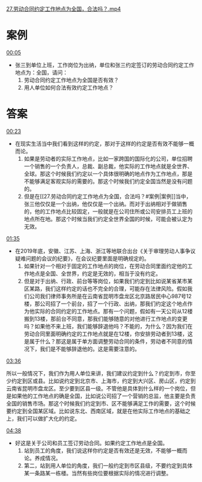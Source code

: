 [27.劳动合同约定工作地点为全国，合法吗？.mp4](file:///E:%5C法律实务%5CA314【游本春】【20小时200讲】劳动纠纷维权指南及企业风控管控宝典（200讲劳动合同签订法律风险防范与合规管理）%5C27.劳动合同约定工作地点为全国，合法吗？.mp4)
# 案例
[00:05](file:///E:%5C法律实务%5CA314【游本春】【20小时200讲】劳动纠纷维权指南及企业风控管控宝典（200讲劳动合同签订法律风险防范与合规管理）%5C27.劳动合同约定工作地点为全国，合法吗？.mp4#t=00:05)

- 张三到单位上班，工作岗位为出纳，单位和张三约定签订的劳动合同约定工作地点为：全国，请问：
	1. 劳动合同约定工作地点为全国是否有效？
	2. 用人单位如何合法有效约定工作地点？
# 答案
[00:23](file:///E:%5C法律实务%5CA314【游本春】【20小时200讲】劳动纠纷维权指南及企业风控管控宝典（200讲劳动合同签订法律风险防范与合规管理）%5C27.劳动合同约定工作地点为全国，合法吗？.mp4#t=00:23)

- 在现实生活当中我们看到这样的约定，那对于这样的约定是否有效不能够一概而论。
	1. 如果是劳动者的实际工作地点，比如一家跨国的国际化的公司，单位招聘一个销售的一个负责人，总裁、副总裁，他实际的工作地点就是全世界、全球。那这个时候我们约定以一个具体很明确的地点作为工作地点，那是不能够满足客观实际的需要的。那这个时候我们约定全国当然是没有问题的。
	2. 但是在[[27.劳动合同约定工作地点为全国，合法吗？#案例|案例]]当中，张三他仅仅是一个出纳，他仅仅是一个出纳。而对于出纳相对于做销售的，他的工作地点比较固定，一般就是在公司住所或公司安排员工上班的地点所在地。那这个时候当我们约定全世界全国的时候，可能会被认定为无效。

[01:35](file:///E:%5C法律实务%5CA314【游本春】【20小时200讲】劳动纠纷维权指南及企业风控管控宝典（200讲劳动合同签订法律风险防范与合规管理）%5C27.劳动合同约定工作地点为全国，合法吗？.mp4#t=01:35)

- 在2019年底，安徽、江苏、上海、浙江等地联合出台《关于审理劳动人事争议疑难问题的会议的纪要》，在会议纪要里面是明确规定的。
	1. 如果针对一个相对于固定的工作地点的岗位，在劳动合同里面约定他的工作地点是全国、全世界，约定是无效的，相当于没有约定。
	2. 但是对于出纳、行政、前台等等岗位，如果我们约定到比如说某省某市某区某路，我们这样约定的话也不完全的合理，可能存在法律风险。假如我们公司我们律师事务所是在云南省昆明市盘龙区北京路居民中心987号12楼，那公司招了一个前台，招了一个行政、出纳，那我们约定这个地点作为他实际的合同约定的工作地点。那有一个问题，假如有一天公司从12楼搬到13楼，那前台不同意，那我们能够随意的对他进行工作地点的变更吗？如果他不来上班，我们能够辞退他吗？不能的，为什么？因为我们在劳动合同里面明确约定的工作地点就是在12楼，你安排劳动者到13楼，这是属于什么？那这是属于单方面调整劳动合同的条件，劳动者不同意的情况下，我们是不能够辞退他的。这是需要注意的。

[03:36](file:///E:%5C法律实务%5CA314【游本春】【20小时200讲】劳动纠纷维权指南及企业风控管控宝典（200讲劳动合同签订法律风险防范与合规管理）%5C27.劳动合同约定工作地点为全国，合法吗？.mp4#t=03:36)

所以一般情况下，我们作为用人单位来讲，我们建议约定到什么？约定到市，你至少约定到区或县。比如说约定到北京市、上海市，约定到大兴区、房山区，约定到云南省昆明市盘龙区。至少要到区县一级。不管他是具体到什么样的一个岗位，但是如果他的工作地点的确是全国，比如说公司招了一个营销的总监，他主要是负责全国的销售市场。那这个时候我们约定到市、区不能够满足工作的需要，这个时候要约定到全国某区域。比如说东北、西南区域，就是在他实际工作地点的基础之上，我们可以做扩大化的约定。

[04:38](file:///E:%5C法律实务%5CA314【游本春】【20小时200讲】劳动纠纷维权指南及企业风控管控宝典（200讲劳动合同签订法律风险防范与合规管理）%5C27.劳动合同约定工作地点为全国，合法吗？.mp4#t=04:38)

- 好这是关于公司和员工签订劳动合同。如果约定工作地点是全国。
	1. 站到员工的角度，我们说这样你约定是否有效还是无效，不能够一概而论。养成情况。
	2. 第二，站到用人单位的角度，我们一般约定到市区县级，不要约定到具体某一条路某一栋楼。当然有些岗位要根据实际的情况进行调整。